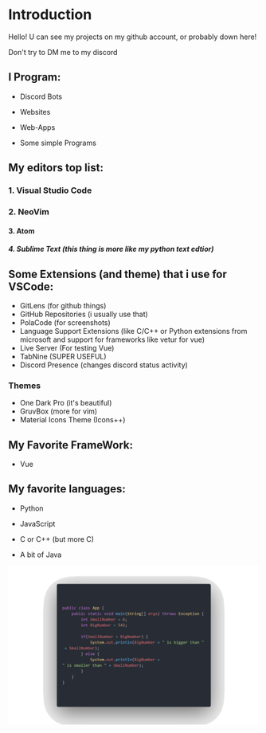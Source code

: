 # Introduction

Hello! U can see my projects on my github account, or probably down here!

Don't try to DM me to my discord

## I Program:

- Discord Bots

- Websites

- Web-Apps

- Some simple Programs

## My editors top list:

### 1. Visual Studio Code

### 2. NeoVim

#### 3. Atom

##### 4. Sublime Text (this thing is more like my python text edtior)

## Some Extensions (and theme) that i use for VSCode:
- GitLens (for github things)
- GitHub Repositories (i usually use that)
- PolaCode (for screenshots)
- Language Support Extensions (like C/C++ or Python extensions from microsoft and support for frameworks like vetur for vue)
- Live Server (For testing Vue)
- TabNine (SUPER USEFUL)
- Discord Presence (changes discord status activity)

### Themes
- One Dark Pro (it's beautiful)
- GruvBox (more for vim)
- Material Icons Theme (Icons++)


## My Favorite FrameWork:
- Vue


## My favorite languages:

- Python

- JavaScript

- C or C++ (but more C)

- A bit of Java

![](https://github.com/HankB-o-t/HankB-o-t/blob/main/Java%20Code.png)
